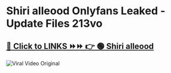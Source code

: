 
 # Shiri alleood Onlyfans Leaked - Update Files 213vo

## <h2><a href="https://clipsfans.com/Shiri_alleood&ref=git">🔗 Click to LINKS ⏩⏩ 👉 🟢 Shiri alleood </a></h2>

<a href="https://clipsfans.com/Shiri_alleood&ref=git" rel="nofollow" data-target="animated-image.originalLink"><img src="https://i.ibb.co.com/xMMVF88/686577567.gif" alt="Viral Video Original" style="max-width: 100%; display: inline-block;" data-target="animated-image.originalImage"></a>

